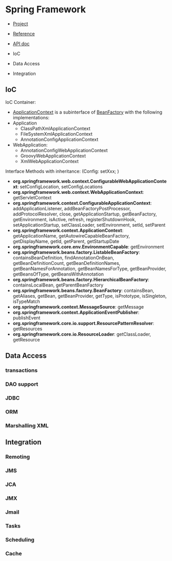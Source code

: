 # Spring Framework
- [Project](https://spring.io/projects/spring-framework)
- [Reference](https://docs.spring.io/spring-framework/docs/current/reference/html/)
- [API doc](https://docs.spring.io/spring-framework/docs/current/javadoc-api/)

- IoC
- Data Access
- Integration

## IoC
IoC Container: 
- [ApplicationContext](https://docs.spring.io/spring-framework/docs/5.3.12/javadoc-api/org/springframework/context/ApplicationContext.html) is a subinterface of [BeanFactory](https://docs.spring.io/spring-framework/docs/5.3.12/javadoc-api/org/springframework/beans/factory/BeanFactory.html) with the following implementations:
- Application
    - ClassPathXmlApplicationContext 
    - FileSystemXmlApplicationContext
    - AnnotationConfigApplicationContext
- WebApplication:
    - AnnotationConfigWebApplicationContext
    - GroovyWebApplicationContext
    - XmlWebApplicationContext
    
Interface Methods with inheritance: (Config: setXxx; )
- **org.springframework.web.context.ConfigurableWebApplicationContext**: setConfigLocation, setConfigLocations
- **org.springframework.web.context.WebApplicationContext**: getServletContext
- **org.springframework.context.ConfigurableApplicationContext**: addApplicationListener, addBeanFactoryPostProcessor, addProtocolResolver, close, getApplicationStartup, getBeanFactory, getEnvironment, isActive, refresh, registerShutdownHook, setApplicationStartup, setClassLoader, setEnvironment, setId, setParent
- **org.springframework.context.ApplicationContext**: getApplicationName, getAutowireCapableBeanFactory, getDisplayName, getId, getParent, getStartupDate
- **org.springframework.core.env.EnvironmentCapable**: getEnvironment
 - **org.springframework.beans.factory.ListableBeanFactory**: containsBeanDefinition, findAnnotationOnBean, getBeanDefinitionCount, getBeanDefinitionNames, getBeanNamesForAnnotation, getBeanNamesForType, getBeanProvider, getBeansOfType, getBeansWithAnnotation
- **org.springframework.beans.factory.HierarchicalBeanFactory**: containsLocalBean, getParentBeanFactory
- **org.springframework.beans.factory.BeanFactory**: containsBean, getAliases, getBean, getBeanProvider, getType, isPrototype, isSingleton, isTypeMatch
- **org.springframework.context.MessageSource**: getMessage
- **org.springframework.context.ApplicationEventPublisher**: publishEvent
- **org.springframework.core.io.support.ResourcePatternResolver**: getResources
- **org.springframework.core.io.ResourceLoader**: getClassLoader, getResource


## Data Access
### transactions
### DAO support
### JDBC
### ORM
### Marshalling XML

## Integration
### Remoting
### JMS
### JCA
### JMX
### Jmail
### Tasks
### Scheduling
### Cache
